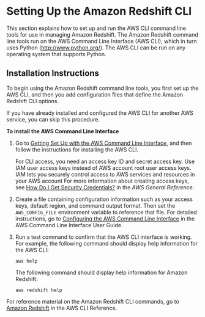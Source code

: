 # Setting Up the Amazon Redshift CLI<a name="setting-up-rs-cli"></a>

This section explains how to set up and run the AWS CLI command line tools for use in managing Amazon Redshift\. The Amazon Redshift command line tools run on the AWS Command Line Interface \(AWS CLI\), which in turn uses Python \([http://www\.python\.org/](http://www.python.org)\)\. The AWS CLI can be run on any operating system that supports Python\.

## Installation Instructions<a name="setting-up.installing-the-tools"></a>

To begin using the Amazon Redshift command line tools, you first set up the AWS CLI, and then you add configuration files that define the Amazon Redshift CLI options\.

If you have already installed and configured the AWS CLI for another AWS service, you can skip this procedure\.

**To install the AWS Command Line Interface**

1. Go to [Getting Set Up with the AWS Command Line Interface](http://docs.aws.amazon.com/cli/latest/userguide/cli-chap-getting-set-up.html), and then follow the instructions for installing the AWS CLI\.

    For CLI access, you need an access key ID and secret access key\. Use IAM user access keys instead of AWS account root user access keys\. IAM lets you securely control access to AWS services and resources in your AWS account For more information about creating access keys, see [How Do I Get Security Credentials?](http://docs.aws.amazon.com/general/latest/gr/getting-aws-sec-creds.html) in the *AWS General Reference*\. 

1. Create a file containing configuration information such as your access keys, default region, and command output format\. Then set the `AWS_CONFIG_FILE` environment variable to reference that file\. For detailed instructions, go to [Configuring the AWS Command Line Interface](http://docs.aws.amazon.com/cli/latest/userguide/cli-chap-getting-started.html) in the AWS Command Line Interface User Guide\.

1. Run a test command to confirm that the AWS CLI interface is working\. For example, the following command should display help information for the AWS CLI:

   ```
   aws help
   ```

   The following command should display help information for Amazon Redshift:

   ```
   aws redshift help
   ```

For reference material on the Amazon Redshift CLI commands, go to [Amazon Redshift](http://docs.aws.amazon.com/cli/latest/reference/redshift/index.html) in the AWS CLI Reference\.